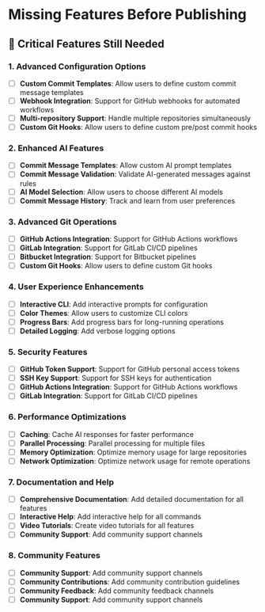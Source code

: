 # Missing Features Before Publishing

## 🎯 Critical Features Still Needed

### 1. **Advanced Configuration Options**
- [ ] **Custom Commit Templates**: Allow users to define custom commit message templates
- [ ] **Webhook Integration**: Support for GitHub webhooks for automated workflows
- [ ] **Multi-repository Support**: Handle multiple repositories simultaneously
- [ ] **Custom Git Hooks**: Allow users to define custom pre/post commit hooks

### 2. **Enhanced AI Features**
- [ ] **Commit Message Templates**: Allow custom AI prompt templates
- [ ] **Commit Message Validation**: Validate AI-generated messages against rules
- [ ] **AI Model Selection**: Allow users to choose different AI models
- [ ] **Commit Message History**: Track and learn from user preferences

### 3. **Advanced Git Operations**
- [ ] **GitHub Actions Integration**: Support for GitHub Actions workflows
- [ ] **GitLab Integration**: Support for GitLab CI/CD pipelines
- [ ] **Bitbucket Integration**: Support for Bitbucket pipelines
- [ ] **Custom Git Hooks**: Allow users to define custom Git hooks

### 4. **User Experience Enhancements**
- [ ] **Interactive CLI**: Add interactive prompts for configuration
- [ ] **Color Themes**: Allow users to customize CLI colors
- [ ] **Progress Bars**: Add progress bars for long-running operations
- [ ] **Detailed Logging**: Add verbose logging options

### 5. **Security Features**
- [ ] **GitHub Token Support**: Support for GitHub personal access tokens
- [ ] **SSH Key Support**: Support for SSH keys for authentication
- [ ] **GitHub Actions Integration**: Support for GitHub Actions workflows
- [ ] **GitLab Integration**: Support for GitLab CI/CD pipelines

### 6. **Performance Optimizations**
- [ ] **Caching**: Cache AI responses for faster performance
- [ ] **Parallel Processing**: Parallel processing for multiple files
- [ ] **Memory Optimization**: Optimize memory usage for large repositories
- [ ] **Network Optimization**: Optimize network usage for remote operations

### 7. **Documentation and Help**
- [ ] **Comprehensive Documentation**: Add detailed documentation for all features
- [ ] **Interactive Help**: Add interactive help for all commands
- [ ] **Video Tutorials**: Create video tutorials for all features
- [ ] **Community Support**: Add community support channels

### 8. **Community Features**
- [ ] **Community Support**: Add community support channels
- [ ] **Community Contributions**: Add community contribution guidelines
- [ ] **Community Feedback**: Add community feedback channels
- [ ] **Community Support**: Add community support channels
